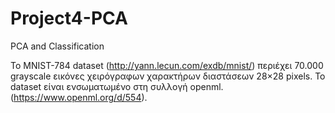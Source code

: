 # Project4-PCA
PCA and Classification

Το MNIST-784 dataset (http://yann.lecun.com/exdb/mnist/) περιέχει 70.000 grayscale εικόνες χειρόγραφων χαρακτήρων διαστάσεων 28×28 pixels.
To dataset είναι ενσωματωμένο στη συλλογή openml. (https://www.openml.org/d/554).

